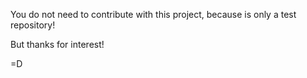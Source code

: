 You do not need to contribute with this project, because is only a test repository! 

But thanks for interest!

=D
